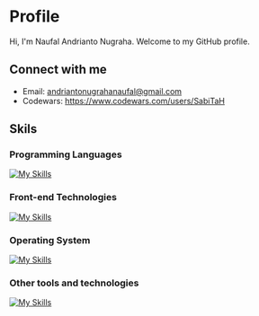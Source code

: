 # Profile

Hi, I'm Naufal Andrianto Nugraha. Welcome to my GitHub profile.

## Connect with me

- Email: <andriantonugrahanaufal@gmail.com>
- Codewars: <https://www.codewars.com/users/SabiTaH>

## Skils

### Programming Languages

[![My Skills](https://skillicons.dev/icons?i=py,js,ts,cpp,cs)](https://skillicons.dev)

### Front-end Technologies

[![My Skills](https://skillicons.dev/icons?i=html,css,react)](https://skillicons.dev)

### Operating System

[![My Skills](https://skillicons.dev/icons?i=windows,linux)](https://skillicons.dev)

### Other tools and technologies

[![My Skills](https://skillicons.dev/icons?i=github,git,figma,markdown,vscode,neovim)](https://skillicons.dev)
